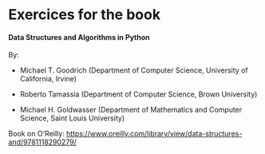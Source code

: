 # Exercices for the book

#### Data Structures and Algorithms in Python
By:
- Michael T. Goodrich (Department of Computer Science, University of California, Irvine)

- Roberto Tamassia (Department of Computer Science, Brown University)

- Michael H. Goldwasser (Department of Mathematics and Computer Science, Saint Louis University)

Book on O'Reilly: https://www.oreilly.com/library/view/data-structures-and/9781118290279/